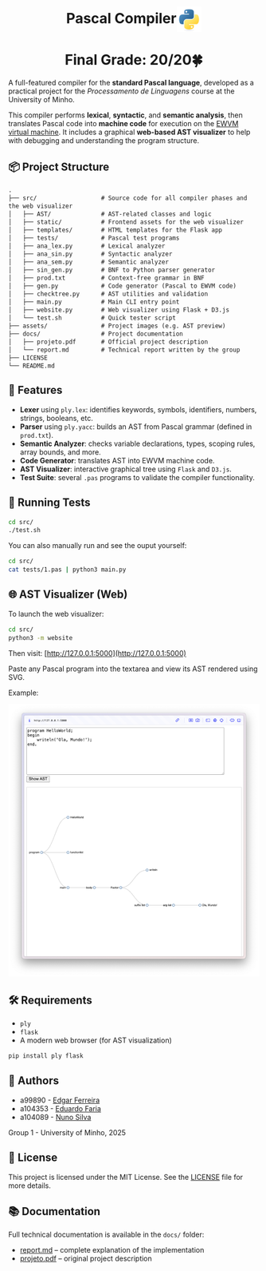 <h1 align="center">Pascal Compiler<img align="center" src="https://github.com/devicons/devicon/blob/master/icons/python/python-original.svg" target="_blank" title="Python" alt="Python" width="50" height="50"/></h1>
<h1 align="center">Final Grade: 20/20🍀</h1>

A full-featured compiler for the **standard Pascal language**, developed as a practical project for the *Processamento de Linguagens* course at the University of Minho.

This compiler performs **lexical**, **syntactic**, and **semantic analysis**, then translates Pascal code into **machine code** for execution on the [EWVM virtual machine](https://ewvm.epl.di.uminho.pt). It includes a graphical **web-based AST visualizer** to help with debugging and understanding the program structure.

## 📦 Project Structure

```text
.
├── src/                  # Source code for all compiler phases and the web visualizer
│   ├── AST/              # AST-related classes and logic
│   ├── static/           # Frontend assets for the web visualizer
│   ├── templates/        # HTML templates for the Flask app
│   ├── tests/            # Pascal test programs
│   ├── ana_lex.py        # Lexical analyzer
│   ├── ana_sin.py        # Syntactic analyzer
│   ├── ana_sem.py        # Semantic analyzer
│   ├── sin_gen.py        # BNF to Python parser generator
│   ├── prod.txt          # Context-free grammar in BNF
│   ├── gen.py            # Code generator (Pascal to EWVM code)
│   ├── checktree.py      # AST utilities and validation
│   ├── main.py           # Main CLI entry point
│   ├── website.py        # Web visualizer using Flask + D3.js
│   └── test.sh           # Quick tester script
├── assets/               # Project images (e.g. AST preview)
├── docs/                 # Project documentation
│   ├── projeto.pdf       # Official project description
│   └── report.md         # Technical report written by the group
├── LICENSE
└── README.md
```

## 🚀 Features

- **Lexer** using `ply.lex`: identifies keywords, symbols, identifiers, numbers, strings, booleans, etc.
- **Parser** using `ply.yacc`: builds an AST from Pascal grammar (defined in `prod.txt`).
- **Semantic Analyzer**: checks variable declarations, types, scoping rules, array bounds, and more.
- **Code Generator**: translates AST into EWVM machine code.
- **AST Visualizer**: interactive graphical tree using `Flask` and `D3.js`.
- **Test Suite**: several `.pas` programs to validate the compiler functionality.

## 🧪 Running Tests

```bash
cd src/
./test.sh
```

You can also manually run and see the ouput yourself:

```bash
cd src/
cat tests/1.pas | python3 main.py
```

## 🌐 AST Visualizer (Web)

To launch the web visualizer:

```bash
cd src/
python3 -m website
```

Then visit: [http://127.0.0.1:5000](http://127.0.0.1:5000)

Paste any Pascal program into the textarea and view its AST rendered using SVG.

Example:

![AST Example](assets/ast_preview.png)

## 🛠️ Requirements

- `ply`
- `flask`
- A modern web browser (for AST visualization)

```bash
pip install ply flask
```

## 📝 Authors

- a99890 - [Edgar Ferreira](https://github.com/Edegare)
- a104353 - [Eduardo Faria](https://github.com/2101dudu)
- a104089 - [Nuno Silva](https://github.com/NunoMRS7)

Group 1 - University of Minho, 2025

## 📄 License

This project is licensed under the MIT License. See the [LICENSE](./LICENSE) file for more details.

## 📚 Documentation

Full technical documentation is available in the `docs/` folder:

- [report.md](docs/report.md) – complete explanation of the implementation
- [projeto.pdf](docs/projeto.pdf) – original project description
